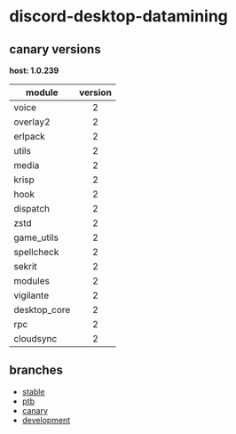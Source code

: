# discord-desktop-datamining

## canary versions

**host: 1.0.239**

| module | version |
| ------ | :-----: |
| voice | 2 |
| overlay2 | 2 |
| erlpack | 2 |
| utils | 2 |
| media | 2 |
| krisp | 2 |
| hook | 2 |
| dispatch | 2 |
| zstd | 2 |
| game_utils | 2 |
| spellcheck | 2 |
| sekrit | 2 |
| modules | 2 |
| vigilante | 2 |
| desktop_core | 2 |
| rpc | 2 |
| cloudsync | 2 |

## branches

- [stable](https://github.com/OpenAsar/discord-desktop-datamining/tree/stable)
- [ptb](https://github.com/OpenAsar/discord-desktop-datamining/tree/ptb)
- [canary](https://github.com/OpenAsar/discord-desktop-datamining/tree/canary)
- [development](https://github.com/OpenAsar/discord-desktop-datamining/tree/development)